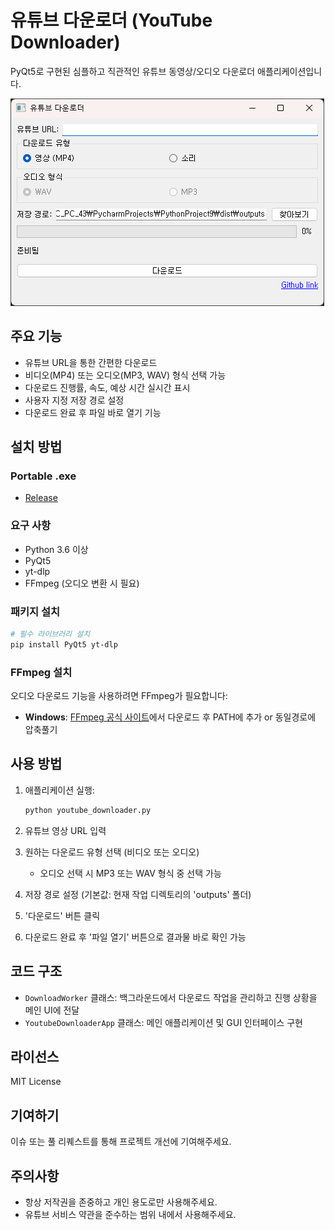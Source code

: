 # 유튜브 다운로더 (YouTube Downloader)

PyQt5로 구현된 심플하고 직관적인 유튜브 동영상/오디오 다운로더 애플리케이션입니다.

![ex_screenshot](https://github.com/PriuS2/YoutubeDownloader/blob/main/img/image.png?raw=true)

## 주요 기능

- 유튜브 URL을 통한 간편한 다운로드
- 비디오(MP4) 또는 오디오(MP3, WAV) 형식 선택 가능
- 다운로드 진행률, 속도, 예상 시간 실시간 표시
- 사용자 지정 저장 경로 설정
- 다운로드 완료 후 파일 바로 열기 기능

## 설치 방법

### Portable .exe
- [Release](https://github.com/PriuS2/YoutubeDownloader/releases)

### 요구 사항

- Python 3.6 이상
- PyQt5
- yt-dlp
- FFmpeg (오디오 변환 시 필요)

### 패키지 설치

```bash
# 필수 라이브러리 설치
pip install PyQt5 yt-dlp
```

### FFmpeg 설치

오디오 다운로드 기능을 사용하려면 FFmpeg가 필요합니다:

- **Windows**: [FFmpeg 공식 사이트](https://www.ffmpeg.org/download.html)에서 다운로드 후 PATH에 추가 or 동일경로에 압축풀기
  
## 사용 방법

1. 애플리케이션 실행:
   ```bash
   python youtube_downloader.py
   ```

2. 유튜브 영상 URL 입력

3. 원하는 다운로드 유형 선택 (비디오 또는 오디오)
   - 오디오 선택 시 MP3 또는 WAV 형식 중 선택 가능

4. 저장 경로 설정 (기본값: 현재 작업 디렉토리의 'outputs' 폴더)

5. '다운로드' 버튼 클릭

6. 다운로드 완료 후 '파일 열기' 버튼으로 결과물 바로 확인 가능

## 코드 구조

- `DownloadWorker` 클래스: 백그라운드에서 다운로드 작업을 관리하고 진행 상황을 메인 UI에 전달
- `YoutubeDownloaderApp` 클래스: 메인 애플리케이션 및 GUI 인터페이스 구현

## 라이선스

MIT License

## 기여하기

이슈 또는 풀 리퀘스트를 통해 프로젝트 개선에 기여해주세요.

## 주의사항

- 항상 저작권을 존중하고 개인 용도로만 사용해주세요.
- 유튜브 서비스 약관을 준수하는 범위 내에서 사용해주세요.
